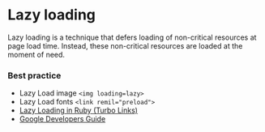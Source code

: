 # Lazy loading
Lazy loading is a technique that defers loading of non-critical resources at page load time. Instead, these non-critical resources are loaded at the moment of need. 

### Best practice
* Lazy Load image `<img loading=lazy>`
* Lazy Load fonts `<link remil="preload">`
* [Lazy Loading in Ruby (Turbo Links)](https://turbo-showcase.herokuapp.com/)
* [Google Developers Guide](https://developers.google.com/search/docs/guides/lazy-loading)